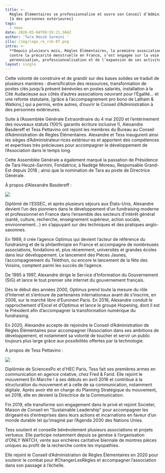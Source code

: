 ```yaml
---
title: >-
  Règles Élémentaires se professionnalise et ouvre son Conseil d’Administration
  [à des personnes extérieures] 
tags:
  - news
date: 2020-05-04T09:55:21.584Z
author: 'Tara Heuzé Sarmini '
illu: /img/logo_re_rvb-07.png
intro: >-
  **Depuis plusieurs mois, Règles Élémentaires, la première association de lutte
  contre la précarité menstruelle en France, s’est engagée sur la voie de la
  pérennisation, professionnalisation et de l’expansion de ses activités.**
layout: single
---
```

Cette volonté de construire et de grandir sur des bases solides se traduit de plusieurs manières : diversification des ressources, transformation de postes clés jusqu’à présent bénévoles en postes salariés, installation à la Cité Audacieuse aux côtés d’autres associations oeuvrant pour l’Égalité… et une refonte statutaire, \[grâce à l’accompagnement pro bono de Latham & Watkins,] qui a permis, entre autres, d’ouvrir le Conseil d’Administration à des personnes extérieures. 

Suite à l’Assemblée Générale Extraordinaire du 4 mai 2020 et l’entérinement des nouveaux statuts (100% garantis écriture inclusive !), Alexandre Basdereff et Tess Pettavino ont rejoint les membres du Bureau au Conseil d’Administration de Règles Élémentaires. Alexandre et Tess inaugurent ainsi les sièges d’Administrateur·rices extérieur·es et apportent des compétences et expertises très précieuses pour accompagner le développement de l’Association dans le temps long. 

Cette Assemblée Générale a également marqué la passation de Présidence de Tara Heuzé-Sarmini, Fondatrice, à Nadège Moreau, Responsable Grand-Est depuis 2018 ; ainsi que la nomination de Tara au poste de Directrice Générale. 

À propos d’Alexandre Basdereff : 

![](/img/capture.png)

Diplômé de l’ESSEC, et après plusieurs séjours aux États-Unis, Alexandre devient l’un des pionniers dans le développement d’un fundraising moderne et professionnel en France dans l’ensemble des secteurs d’intérêt général (santé, culture, recherche, enseignement supérieur, action sociale, environnement…) en s’appuyant sur des techniques et des pratiques anglo-saxonnes.

En 1989, il crée l’agence Optimus qui devient l’acteur de référence du fundraising et de la philanthropie en France et accompagne de nombreuses associations, fondations et, plus récemment, universités et grandes écoles dans leur développement. Le lancement des Pièces Jaunes, l’accompagnement du Téléthon, ou encore le lancement de la fête des Voisins, comptent parmi les succès de l’agence.

De 1995 à 1997, Alexandre dirige le Service d’Information du Gouvernement (SIG) et lance le tout premier site internet du gouvernement français. 

Dès le début des années 2000, Optimus prend toute la mesure du rôle d’Internet et s’entoure de partenaires internationaux avant de s’inscrire, en 2006, sur le marché libre d’Euronext Paris. En 2016, Alexandre conduit le rapprochement d’Excel et d’Optimus et lance le groupe Hopening, dont il est le Président afin d’accompagner la transformation numérique du fundraising.  

En 2020, Alexandre accepte de rejoindre le Conseil d’Administration de Règles Élémentaires pour accompagner l’Association dans ses ambitions de développement, et notamment sa volonté de toucher et servir un public toujours plus large grâce aux possibilités offertes par la technologie.

À propos de Tess Pettavino : 

![](/img/capt.png)

Diplômée de SciencesPo et d'HEC Paris, Tess fait ses premières armes en communication en agence créative, chez Fred & Farid. Elle rejoint le mouvement En Marche ! à ses débuts en avril 2016 et contribue à la structuration du mouvement et à celle de sa communication, notamment digitale. Après avoir été en charge du Planning Stratégique du mouvement, en 2018, elle en devient la Directrice de la Communication. 

Fin 2019, elle transforme son engagement dans le privé et rejoint Societer, Maison de Conseil en "Sustainable Leadership" pour accompagner les dirigeant·es d’entreprises dans leurs actions et incarnations en faveur d’un monde durable tel qu’imaginé par l’Agenda 2030 des Nations Unies. 

Tess soutient et conseille bénévolement plusieurs associations et projets vertueux. Elle participe notamment depuis sa genèse à l’organisation d’ONLY WATCH, vente aux enchères caritative biennale de montres pièces uniques au profit de la recherche contre les myopathies. 

Elle rejoint le Conseil d’Administration de Règles Élémentaires en 2020 pour soutenir le combat pour #ChangerLesRègles et accompagner l’association dans son passage à l’échelle.
